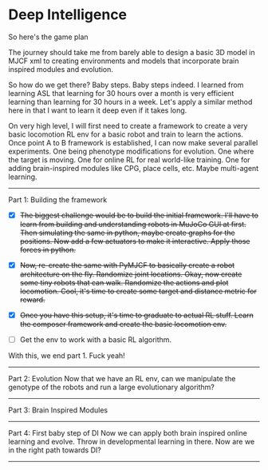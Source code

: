 
# Deep Intelligence

So here's the game plan

The journey should take me from barely able to design a basic 3D model in MJCF xml
to creating environments and models that incorporate brain inspired modules and evolution.

So how do we get there? Baby steps. Baby steps indeed.
I learned from learning ASL that learning for 30 hours over a month is very efficient learning 
than learning for 30 hours in a week. Let's apply a similar method here in that I want to learn it deep even if
it takes long.

On very high level, I will first need to create a framework to 
create a very basic locomotion RL env for a basic robot and train to learn the actions.
Once point A to B framework is established, I can now make several parallel experiments.
One being phenotype modifications for evolution. One where the target is moving.
One for online RL for real world-like training.
One for adding brain-inspired modules like CPG, place cells, etc.
Maybe multi-agent learning.

-----------------
Part 1: Building the framework

  - [x] ~~The biggest challenge would be to build the initial framework.
I'll have to learn from building and understanding robots in MuJoCo GUI at first.
Then simulating the same in python, maybe create graphs for the positions.
Now add a few actuators to make it interactive. Apply those forces in python.~~

  - [x] ~~Now, re-create the same with PyMJCF to basically create a robot architecture on the fly. Randomize joint locations.
Okay, now create some tiny robots that can walk. Randomize the actions and plot locomotion.
Cool, it's time to create some target and distance metric for reward.~~

  - [x] ~~Once you have this setup, it's time to graduate to actual RL stuff.
Learn the composer framework and create the basic locomotion env.~~

  - [ ] Get the env to work with a basic RL algorithm.

With this, we end part 1. Fuck yeah!


-----------------
Part 2: Evolution
Now that we have an RL env, can we manipulate the genotype of the robots and run a large evolutionary algorithm?


-----------------
Part 3: Brain Inspired Modules


-----------------
Part 4: First baby step of DI
Now we can apply both brain inspired online learning and evolve. Throw in developmental learning in there.
Now are we in the right path towards DI?

-----------------